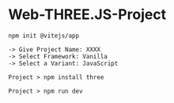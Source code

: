 # Web-THREE.JS-Project

```
npm init @vitejs/app

-> Give Project Name: XXXX
-> Select Framework: Vanilla
-> Select a Variant: JavaScript

Project > npm install three

Project > npm run dev
```

